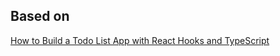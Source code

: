 ## Based on

[How to Build a Todo List App with React Hooks and TypeScript](https://medium.com/javascript-in-plain-english/how-to-build-a-todo-list-app-with-react-hooks-and-typescript-b9cbdc61e966)
